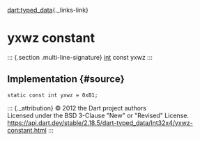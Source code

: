 [dart:typed\_data](../../dart-typed_data/dart-typed_data-library){._links-link}

yxwz constant
=============

::: {.section .multi-line-signature}
[int](../../dart-core/int-class) const yxwz
:::

Implementation {#source}
--------------

``` {.language-dart data-language="dart"}
static const int yxwz = 0xB1;
```

::: {._attribution}
© 2012 the Dart project authors\
Licensed under the BSD 3-Clause \"New\" or \"Revised\" License.\
<https://api.dart.dev/stable/2.18.5/dart-typed_data/Int32x4/yxwz-constant.html>
:::
